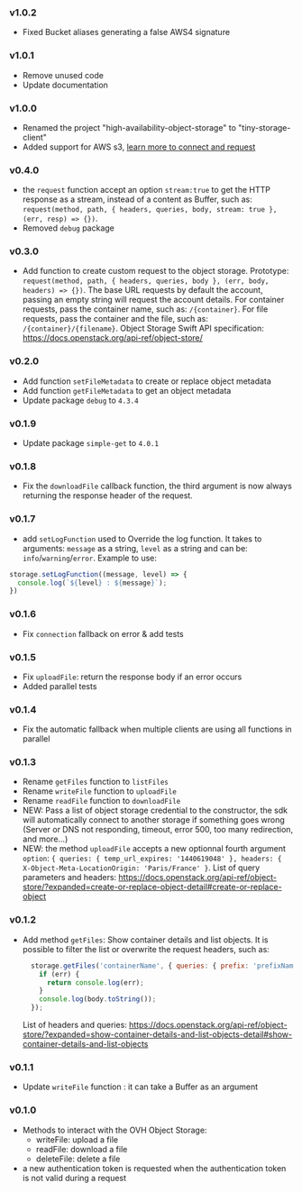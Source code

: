 ### v1.0.2
- Fixed Bucket aliases generating a false AWS4 signature

### v1.0.1
- Remove unused code
- Update documentation

### v1.0.0
- Renamed the project "high-availability-object-storage" to "tiny-storage-client"
- Added support for AWS s3, [learn more to connect and request](./USAGE-S3.md)

### v0.4.0
- the `request` function accept an option `stream:true` to get the HTTP response as a stream, instead of a content as Buffer, such as: `request(method, path, { headers, queries, body, stream: true }, (err, resp) => {})`.
- Removed `debug` package

### v0.3.0
- Add function to create custom request to the object storage. Prototype: `request(method, path, { headers, queries, body }, (err, body, headers) => {})`. The base URL requests by default the account, passing an empty string will request the account details. For container requests, pass the container name, such as: `/{container}`. For file requests, pass the container and the file, such as: `/{container}/{filename}`. Object Storage Swift API specification: https://docs.openstack.org/api-ref/object-store/

### v0.2.0
- Add function `setFileMetadata` to create or replace object metadata
- Add function `getFileMetadata` to get an object metadata
- Update package `debug` to `4.3.4`

### v0.1.9
- Update package `simple-get` to `4.0.1`

### v0.1.8
- Fix the `downloadFile` callback function, the third argument is now always returning the response header of the request.

### v0.1.7
- add `setLogFunction` used to Override the log function. It takes to arguments: `message` as a string, `level` as a string and can be: `info`/`warning`/`error`. Example to use:
```js
storage.setLogFunction((message, level) => {
  console.log(`${level} : ${message}`);
})
```

### v0.1.6
- Fix `connection` fallback on error & add tests

### v0.1.5
  - Fix `uploadFile`: return the response body if an error occurs
  - Added parallel tests
### v0.1.4
  - Fix the automatic fallback when multiple clients are using all functions in parallel
### v0.1.3
  - Rename `getFiles` function to `listFiles`
  - Rename `writeFile` function to `uploadFile`
  - Rename `readFile` function to `downloadFile`
  - NEW: Pass a list of object storage credential to the constructor, the sdk will automatically connect to another storage if something goes wrong (Server or DNS not responding, timeout, error 500, too many redirection, and more...)
  - NEW: the method `uploadFile` accepts a new optionnal fourth argument `option`: `{ queries: { temp_url_expires: '1440619048' }, headers: { X-Object-Meta-LocationOrigin: 'Paris/France' }`. List of query parameters and headers: https://docs.openstack.org/api-ref/object-store/?expanded=create-or-replace-object-detail#create-or-replace-object


### v0.1.2
  - Add method `getFiles`: Show container details and list objects. It is possible to filter the list or overwrite the request headers, such as:
    ```js
      storage.getFiles('containerName', { queries: { prefix: 'prefixName' }, headers: { Accept: 'application/xml' } }, function (err, body) {
        if (err) {
          return console.log(err);
        }
        console.log(body.toString());
      });
    ```
    List of headers and queries: https://docs.openstack.org/api-ref/object-store/?expanded=show-container-details-and-list-objects-detail#show-container-details-and-list-objects
### v0.1.1
  - Update `writeFile` function : it can take a Buffer as an argument

### v0.1.0
  - Methods to interact with the OVH Object Storage:
    - writeFile: upload a file
    - readFile: download a file
    - deleteFile: delete a file
  - a new authentication token is requested when the authentication token is not valid during a request